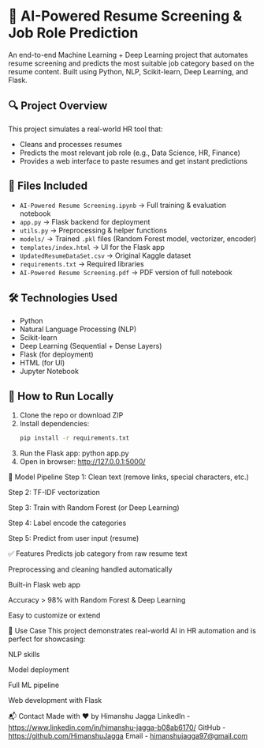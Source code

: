 # 🧠 AI-Powered Resume Screening & Job Role Prediction

An end-to-end Machine Learning + Deep Learning project that automates resume screening and predicts the most suitable job category based on the resume content. Built using Python, NLP, Scikit-learn, Deep Learning, and Flask.

## 🔍 Project Overview

This project simulates a real-world HR tool that:
- Cleans and processes resumes
- Predicts the most relevant job role (e.g., Data Science, HR, Finance)
- Provides a web interface to paste resumes and get instant predictions

## 📁 Files Included

- `AI-Powered Resume Screening.ipynb` → Full training & evaluation notebook
- `app.py` → Flask backend for deployment
- `utils.py` → Preprocessing & helper functions
- `models/` → Trained `.pkl` files (Random Forest model, vectorizer, encoder)
- `templates/index.html` → UI for the Flask app
- `UpdatedResumeDataSet.csv` → Original Kaggle dataset
- `requirements.txt` → Required libraries
- `AI-Powered Resume Screening.pdf` → PDF version of full notebook

## 🛠️ Technologies Used

- Python
- Natural Language Processing (NLP)
- Scikit-learn
- Deep Learning (Sequential + Dense Layers)
- Flask (for deployment)
- HTML (for UI)
- Jupyter Notebook

## 🚀 How to Run Locally

1. Clone the repo or download ZIP
2. Install dependencies:
   ```bash
   pip install -r requirements.txt
3. Run the Flask app:
   python app.py
4. Open in browser:
   http://127.0.0.1:5000/

🧠 Model Pipeline
Step 1: Clean text (remove links, special characters, etc.)

Step 2: TF-IDF vectorization

Step 3: Train with Random Forest (or Deep Learning)

Step 4: Label encode the categories

Step 5: Predict from user input (resume)

✅ Features
Predicts job category from raw resume text

Preprocessing and cleaning handled automatically

Built-in Flask web app

Accuracy > 98% with Random Forest & Deep Learning

Easy to customize or extend

💼 Use Case
This project demonstrates real-world AI in HR automation and is perfect for showcasing:

NLP skills

Model deployment

Full ML pipeline

Web development with Flask

📬 Contact
Made with ❤️ by Himanshu Jagga
LinkedIn - https://www.linkedin.com/in/himanshu-jagga-b08ab6170/
GitHub - https://github.com/HimanshuJagga
Email - himanshujagga97@gmail.com
